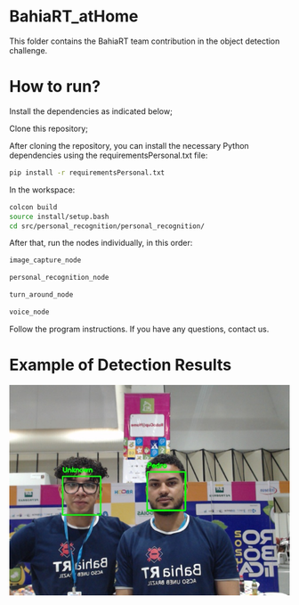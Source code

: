 # BahiaRT_atHome
This folder contains the BahiaRT team contribution in the object detection challenge.

# How to run?
Install the dependencies as indicated below;  



Clone this repository;  

After cloning the repository, you can install the necessary Python dependencies using the requirementsPersonal.txt file:  


```bash
pip install -r requirementsPersonal.txt
```

In the workspace:
```bash
colcon build
source install/setup.bash
cd src/personal_recognition/personal_recognition/
```

After that, run the nodes individually, in this order:

```bash
image_capture_node
```
```bash
personal_recognition_node
```
```bash
turn_around_node
```
```bash
voice_node
```
Follow the program instructions. If you have any questions, contact us.

# Example of Detection Results
<img src="PersonalRecognition_ws/src/personal_recognition/personal_recognition/predict/Unknown.jpg" alt="Reconhecendo 2 pessoas, uma como Pedro e outra como desconhecido" width="700">
